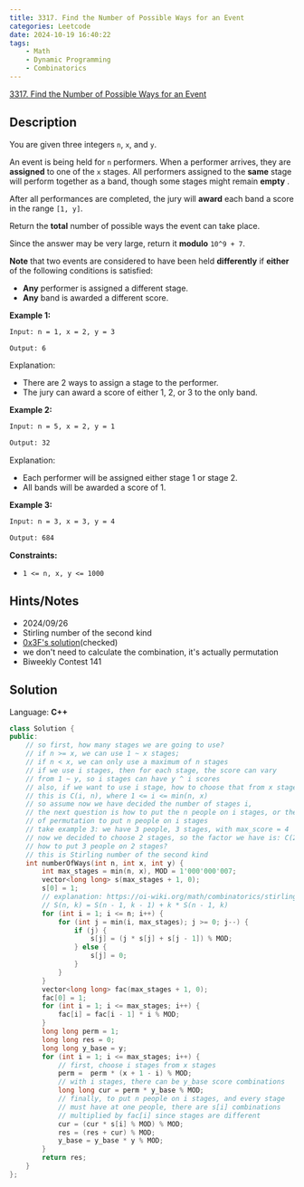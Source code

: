 ```yaml
---
title: 3317. Find the Number of Possible Ways for an Event
categories: Leetcode
date: 2024-10-19 16:40:22
tags:
    - Math
    - Dynamic Programming
    - Combinatorics
---
```


[3317. Find the Number of Possible Ways for an Event](https://leetcode.com/problems/find-the-number-of-possible-ways-for-an-event/description/)

## Description

You are given three integers `n`, `x`, and `y`.

An event is being held for `n` performers. When a performer arrives, they are **assigned**  to one of the `x` stages. All performers assigned to the **same**  stage will perform together as a band, though some stages might remain **empty** .

After all performances are completed, the jury will **award**  each band a score in the range `[1, y]`.

Return the **total**  number of possible ways the event can take place.

Since the answer may be very large, return it **modulo**  `10^9 + 7`.

**Note**  that two events are considered to have been held **differently**  if **either**  of the following conditions is satisfied:

- **Any**  performer is assigned a different stage.
- **Any**  band is awarded a different score.

**Example 1:**

```bash
Input: n = 1, x = 2, y = 3

Output: 6
```

Explanation:

- There are 2 ways to assign a stage to the performer.
- The jury can award a score of either 1, 2, or 3 to the only band.

**Example 2:**

```bash
Input: n = 5, x = 2, y = 1

Output: 32
```

Explanation:

- Each performer will be assigned either stage 1 or stage 2.
- All bands will be awarded a score of 1.

**Example 3:**

```bash
Input: n = 3, x = 3, y = 4

Output: 684
```

**Constraints:**

- `1 <= n, x, y <= 1000`

## Hints/Notes

- 2024/09/26
- Stirling number of the second kind
- [0x3F's solution](https://leetcode.cn/problems/find-the-number-of-possible-ways-for-an-event/solutions/2948578/zu-he-shu-xue-di-er-lei-si-te-lin-shu-py-e6sv/)(checked)
- we don't need to calculate the combination, it's actually permutation
- Biweekly Contest 141

## Solution

Language: **C++**

```C++
class Solution {
public:
    // so first, how many stages we are going to use?
    // if n >= x, we can use 1 ~ x stages;
    // if n < x, we can only use a maximum of n stages
    // if we use i stages, then for each stage, the score can vary
    // from 1 ~ y, so i stages can have y ^ i scores
    // also, if we want to use i stage, how to choose that from x stages?
    // this is C(i, n), where 1 <= i <= min(n, x)
    // so assume now we have decided the number of stages i,
    // the next question is how to put the n people on i stages, or the number
    // of permutation to put n people on i stages
    // take example 3: we have 3 people, 3 stages, with max_score = 4
    // now we decided to choose 2 stages, so the factor we have is: C(2, 3) * (4 ^ 2)
    // how to put 3 people on 2 stages?
    // this is Stirling number of the second kind
    int numberOfWays(int n, int x, int y) {
        int max_stages = min(n, x), MOD = 1'000'000'007;
        vector<long long> s(max_stages + 1, 0);
        s[0] = 1;
        // explanation: https://oi-wiki.org/math/combinatorics/stirling/
        // S(n, k) = S(n - 1, k - 1) + k * S(n - 1, k)
        for (int i = 1; i <= n; i++) {
            for (int j = min(i, max_stages); j >= 0; j--) {
                if (j) {
                    s[j] = (j * s[j] + s[j - 1]) % MOD;
                } else {
                    s[j] = 0;
                }
            }
        }
        vector<long long> fac(max_stages + 1, 0);
        fac[0] = 1;
        for (int i = 1; i <= max_stages; i++) {
            fac[i] = fac[i - 1] * i % MOD;
        }
        long long perm = 1;
        long long res = 0;
        long long y_base = y;
        for (int i = 1; i <= max_stages; i++) {
            // first, choose i stages from x stages
            perm =  perm * (x + 1 - i) % MOD;
            // with i stages, there can be y_base score combinations
            long long cur = perm * y_base % MOD;
            // finally, to put n people on i stages, and every stage
            // must have at one people, there are s[i] combinations
            // multiplied by fac[i] since stages are different
            cur = (cur * s[i] % MOD) % MOD;
            res = (res + cur) % MOD;
            y_base = y_base * y % MOD;
        }
        return res;
    }
};
```
